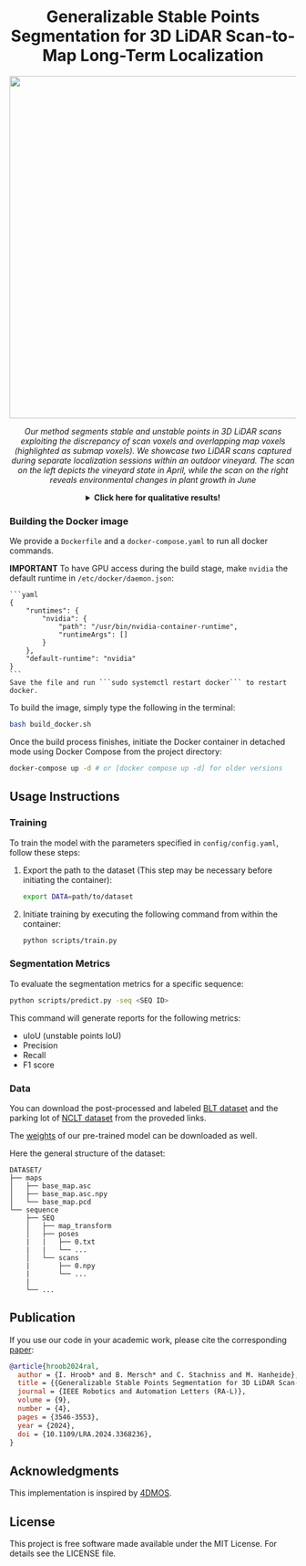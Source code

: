 <div align="center">
  <h1>Generalizable Stable Points Segmentation for 3D LiDAR Scan-to-Map Long-Term Localization</h1>

<p>
  <img src="https://github.com/ibrahimhroob/SPS/assets/47870260/9ea7cd26-9db5-4ba2-bca2-033df59e7b26" width="600"/>
</p>

<p>
  <i>Our method segments stable and unstable points in 3D LiDAR scans exploiting the discrepancy of scan voxels and overlapping map voxels (highlighted as submap voxels). We showcase two LiDAR scans captured during separate localization sessions within an outdoor vineyard. The scan on the left depicts the vineyard state in April, while the scan on the right reveals environmental changes in plant growth in June</i>
</p>

<details>
<summary><b>Click here for qualitative results!</b></summary>
  
[![ScanSPS](https://github.com/ibrahimhroob/SPS/assets/47870260/0f93743f-170c-4ca3-be15-77623f45720c)](https://github.com/ibrahimhroob/SPS/assets/47870260/0f93743f-170c-4ca3-be15-77623f45720c)


 <i>Our stable points segmentation prediction for three datasets. The stable points are depicted in black, while the unstable points are represented in red.</i>

</details>

</div>


### Building the Docker image
We provide a ```Dockerfile``` and a ```docker-compose.yaml``` to run all docker commands. 

**IMPORTANT** To have GPU access during the build stage, make ```nvidia``` the default runtime in ```/etc/docker/daemon.json```:

    ```yaml
    {
        "runtimes": {
            "nvidia": {
                "path": "/usr/bin/nvidia-container-runtime",
                "runtimeArgs": []
            } 
        },
        "default-runtime": "nvidia" 
    }
    ```
    Save the file and run ```sudo systemctl restart docker``` to restart docker.


To build the image, simply type the following in the terminal:
```bash
bash build_docker.sh
```

Once the build process finishes, initiate the Docker container in detached mode using Docker Compose from the project directory:
```bash
docker-compose up -d # or [docker compose up -d] for older versions
```

## Usage Instructions

### Training

To train the model with the parameters specified in `config/config.yaml`, follow these steps:

1. Export the path to the dataset (This step may be necessary before initiating the container):
    ```bash
    export DATA=path/to/dataset
    ```

2. Initiate training by executing the following command from within the container:
    ```bash
    python scripts/train.py
    ```

### Segmentation Metrics

To evaluate the segmentation metrics for a specific sequence:

```bash
python scripts/predict.py -seq <SEQ ID>
```

This command will generate reports for the following metrics: 
- uIoU (unstable points IoU)
- Precision
- Recall
- F1 score

### Data
You can download the post-processed and labeled [BLT dataset](https://drive.google.com/file/d/1beRMNbg2sRSOzMpRuI8Eh409girAdlck/view?usp=drive_link) and the parking lot of [NCLT dataset](https://drive.google.com/file/d/16T-EkoZnDHH4xIIj7PKuNXJ_LMl9x3Pm/view?usp=drive_link) from the proveded links.

The [weights](https://drive.google.com/file/d/1Ic80AvYh9Jf77cBMp2SXy8y7y-YExprC/view?usp=drive_link) of our pre-trained model can be downloaded as well.

Here the general structure of the dataset: 
```
DATASET/
├── maps
│   ├── base_map.asc
│   ├── base_map.asc.npy
│   └── base_map.pcd
└── sequence
    ├── SEQ
    │   ├── map_transform
    │   ├── poses
    |   |   ├── 0.txt
    |   |   └── ...
    │   └── scans
    |       ├── 0.npy
    |       └── ...
    |
    └── ...
```

## Publication
If you use our code in your academic work, please cite the corresponding [paper](https://www.ipb.uni-bonn.de/wp-content/papercite-data/pdf/hroob2024ral.pdf):

```bibtex
@article{hroob2024ral,
  author = {I. Hroob* and B. Mersch* and C. Stachniss and M. Hanheide},
  title = {{Generalizable Stable Points Segmentation for 3D LiDAR Scan-to-Map Long-Term Localization}},
  journal = {IEEE Robotics and Automation Letters (RA-L)},
  volume = {9},
  number = {4},
  pages = {3546-3553},
  year = {2024},
  doi = {10.1109/LRA.2024.3368236},
}
```

## Acknowledgments
This implementation is inspired by [4DMOS](https://github.com/PRBonn/4DMOS).


## License
This project is free software made available under the MIT License. For details see the LICENSE file.
